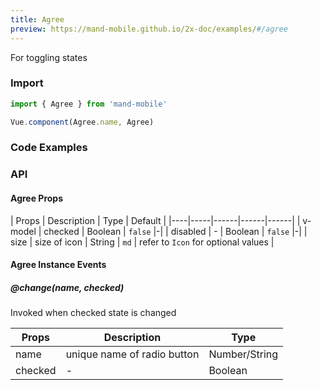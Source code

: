 ```yaml
---
title: Agree
preview: https://mand-mobile.github.io/2x-doc/examples/#/agree
---
```


For toggling states

### Import

```javascript
import { Agree } from 'mand-mobile'

Vue.component(Agree.name, Agree)
```

### Code Examples
<!-- DEMO -->

### API

#### Agree Props
| Props | Description | Type | Default |
|----|-----|------|------|------|
| v-model | checked | Boolean | `false` |-|
| disabled | - | Boolean | `false` |-|
| size | size of icon | String | `md` | refer to `Icon` for optional values |

#### Agree Instance Events

##### @change(name, checked)
Invoked when checked state is changed

| Props | Description | Type |
|----|-----|------|
| name | unique name of radio button | Number/String |
| checked | - | Boolean |
